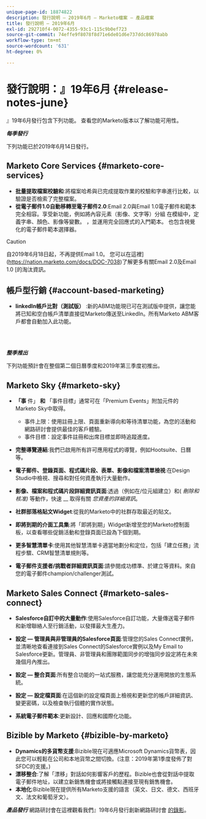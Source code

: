 ```yaml
---
unique-page-id: 18874822
description: 發行說明 — 2019年6月 — Marketo檔案 — 產品檔案
title: 發行說明 — 2019年6月
exl-id: 292710f4-0072-4355-93c1-115c9b0ef723
source-git-commit: 74effe9f8078f8d71e6de01d6e737ddc86978abb
workflow-type: tm+mt
source-wordcount: '631'
ht-degree: 0%

---
```


# 發行說明：』19年6月 {#release-notes-june}

』19年6月發行包含下列功能。 查看您的Marketo版本以了解功能可用性。

**_每季發行_**

下列功能已於2019年6月14日發行。

## Marketo Core Services {#marketo-core-services}

* **批量提取檔案校驗和**:將檔案哈希與已完成提取作業的校驗和字串進行比較，以驗證是否檢索了完整檔案。
* **從電子郵件1.0自動移轉至電子郵件2.0**:Email 2.0與Email 1.0電子郵件和範本完全相容。享受新功能，例如將內容元素（影像、文字等）分組 在模組中，定義字串、顏色、影像等變數。 ，並運用完全回應式的入門範本。 也包含視覺化的電子郵件範本選擇器。

>[!CAUTION]
>
>自2019年6月18日起，不再提供Email 1.0。 您可以在這裡](https://nation.marketo.com/docs/DOC-7038)了解更多有關Email 2.0及Email 1.0 [的淘汰資訊。

## 帳戶型行銷 {#account-based-marketing}

* **linkedIn帳戶比對（測試版）** :新的ABM功能現已可在測試版中提供，讓您能將已知和空白帳戶清單直接從Marketo傳送至LinkedIn。所有Marketo ABM客戶都會自動加入此功能。

<br> 

**_整季推出_**

下列功能預計會在整個第二個日曆季度和2019年第三季度初推出。

## Marketo Sky {#marketo-sky}

* **「事** 件」 **和** 「事件目標」通常可在「Premium Events」附加元件的Marketo Sky中取得。

   * 事件上限：使用註冊上限、頁面重新導向和等待清單功能，為您的活動和網路研討會提供最佳的客戶體驗。
   * 事件目標：設定事件註冊和出席目標並即時追蹤進度。

* **完整導覽連結**:我們已啟用所有許可應用程式的導覽，例如Hootsuite、日曆等。
* **電子郵件、登錄頁面、程式碼片段、表單、影像和檔案清單檢視**:在Design Studio中檢視、搜尋和對任何資產執行大量動作。
* **影像、檔案和程式碼片段詳細資訊頁面**:透過（例如在/位元組建立）和( _刪除和核准)_ 等動作，快速 __ 取得有關 _您資產的詳細資訊_。
* **社群部落格貼文Widget**:從我的Marketo中的社群存取最近的貼文。
* **即將到期的介面工具集**:將「即將到期」Widget新增至您的Marketo控制面板，以查看哪些促銷活動和登錄頁面已設為下個到期。
* **更多智慧清單卡**:使用其他智慧清單卡適當地劃分和定位，包括「建立任務」流程步驟、CRM智慧清單規則等。
* **電子郵件支援者/挑戰者詳細資訊頁面**:請參閱成功標準、於建立等資料。來自您的電子郵件champion/challenger測試。

## Marketo Sales Connect {#marketo-sales-connect}

* **Salesforce自訂中的大量動作**:使用Salesforce自訂功能，大量傳送電子郵件和新增聯絡人至行銷活動，以發揮最大生產力。
* **設定 — 管理員與非管理員的Salesforce頁面**:管理您的Sales Connect實例，並清晰地查看連接到Sales Connect的Salesforce實例以及My Email to Salesforce更新。管理員、非管理員和團隊範圍同步的增強同步設定將在未來幾個月內推出。
* **設定 — 整合頁面**:所有整合功能的一站式服務，讓您能充分運用開放的生態系統。
* **設定 — 設定檔頁面**:在這個新的設定檔頁面上檢視和更新您的帳戶詳細資訊、變更密碼，以及檢查執行個體的實作狀態。

* **系統電子郵件範本**:更新設計、回應和國際化功能。

## Bizible by Marketo {#bizible-by-marketo}

* **Dynamics的多貨幣支援**:Bizible現在可適應Microsoft Dynamics貨幣表，因此您可以輕鬆在公司和本地貨幣之間切換。(注意：2019年第1季度發佈了對SFDC的支援。)
* **漂移整合**:了解「漂移」對話如何影響客戶的歷程。Bizible也會從對話中提取電子郵件地址，以建立新銷售機會或將接觸點連接至現有銷售機會。
* **本地化**:Bizible現在提供所有Marketo支援的語言（英文、日文、德文、西班牙文、法文和葡萄牙文）。

***產品發行*** 網路研討會在這裡觀看我們』19年6月發行創新網路研討會 [的錄影](https://engage.marketo.com/Marketo-June-Product-Release-2019-On-Demand.html)。
